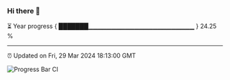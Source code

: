 ### Hi there 👋

⏳ Year progress { ███████▁▁▁▁▁▁▁▁▁▁▁▁▁▁▁▁▁▁▁▁▁▁▁ } 24.25 %

---

⏰ Updated on Fri, 29 Mar 2024 18:13:00 GMT

![Progress Bar CI](https://github.com/liununu/liununu/workflows/Progress%20Bar%20CI/badge.svg)
